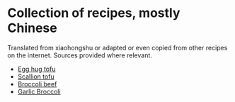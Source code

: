# Collection of recipes, mostly Chinese

Translated from xiaohongshu or adapted or even copied from other recipes on the internet. Sources provided where relevant.

- [Egg hug tofu](egg-hug-tofu)
- [Scallion tofu](scallion-tofu)
- [Broccoli beef](broccoli-beef)
- [Garlic Broccoli](garlic-broccoli)